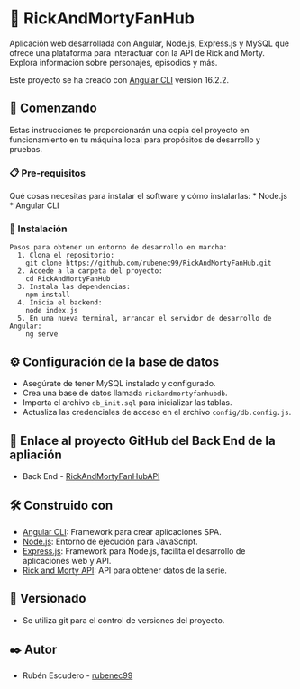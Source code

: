 # 🌌 RickAndMortyFanHub

Aplicación web desarrollada con Angular, Node.js, Express.js y MySQL que ofrece una plataforma para interactuar con la API de Rick and Morty. Explora información sobre personajes, episodios y más.

Este proyecto se ha creado con [Angular CLI](https://github.com/angular/angular-cli) version 16.2.2.

## 🚀 Comenzando 

Estas instrucciones te proporcionarán una copia del proyecto en funcionamiento en tu máquina local para propósitos de desarrollo y pruebas.

  ### 📋 Pre-requisitos 

  Qué cosas necesitas para instalar el software y cómo instalarlas:
    * Node.js
    * Angular CLI

  ### 🔧 Instalación 
  
    Pasos para obtener un entorno de desarrollo en marcha:
      1. Clona el repositorio:
        git clone https://github.com/rubenec99/RickAndMortyFanHub.git
      2. Accede a la carpeta del proyecto:
        cd RickAndMortyFanHub
      3. Instala las dependencias:
        npm install
      4. Inicia el backend:
        node index.js
      5. En una nueva terminal, arrancar el servidor de desarrollo de Angular:
        ng serve
    
## ⚙️ Configuración de la base de datos
- Asegúrate de tener MySQL instalado y configurado.
- Crea una base de datos llamada `rickandmortyfanhubdb`.
- Importa el archivo `db_init.sql` para inicializar las tablas.
- Actualiza las credenciales de acceso en el archivo `config/db.config.js`.

## 🔗 Enlace al proyecto GitHub del Back End de la apliación 
  * Back End - [RickAndMortyFanHubAPI](https://github.com/rubenec99/RickAndMortyFanHubAPI)

## 🛠️ Construido con 
  * [Angular CLI](https://github.com/angular/angular-cli): Framework para crear aplicaciones SPA.
  * [Node.js](https://github.com/nodejs): Entorno de ejecución para JavaScript.
  * [Express.js](https://expressjs.com/): Framework para Node.js, facilita el desarrollo de aplicaciones web y API.
  * [Rick and Morty API](https://rickandmortyapi.com/): API para obtener datos de la serie.

## 📌 Versionado 
* Se utiliza git para el control de versiones del proyecto.

## ✒️ Autor 
* Rubén Escudero - [rubenec99](https://github.com/rubenec99)
